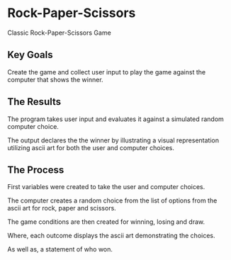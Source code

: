 # Rock-Paper-Scissors
Classic Rock-Paper-Scissors Game
## Key Goals
Create the game and collect user input to play the game against the computer that shows the winner.
## The Results
The program takes user input and evaluates it against a simulated random computer choice. 

The output declares the the winner by illustrating a visual representation utilizing ascii art for both the user and computer choices. 

## The Process
First variables were created to take the user and computer choices. 

The computer creates a random choice from the list of options from the ascii art for rock, paper and scissors.

The game conditions are then created for winning, losing and draw. 

Where, each outcome displays the ascii art demonstrating the choices. 

As well as, a statement of who won.  
